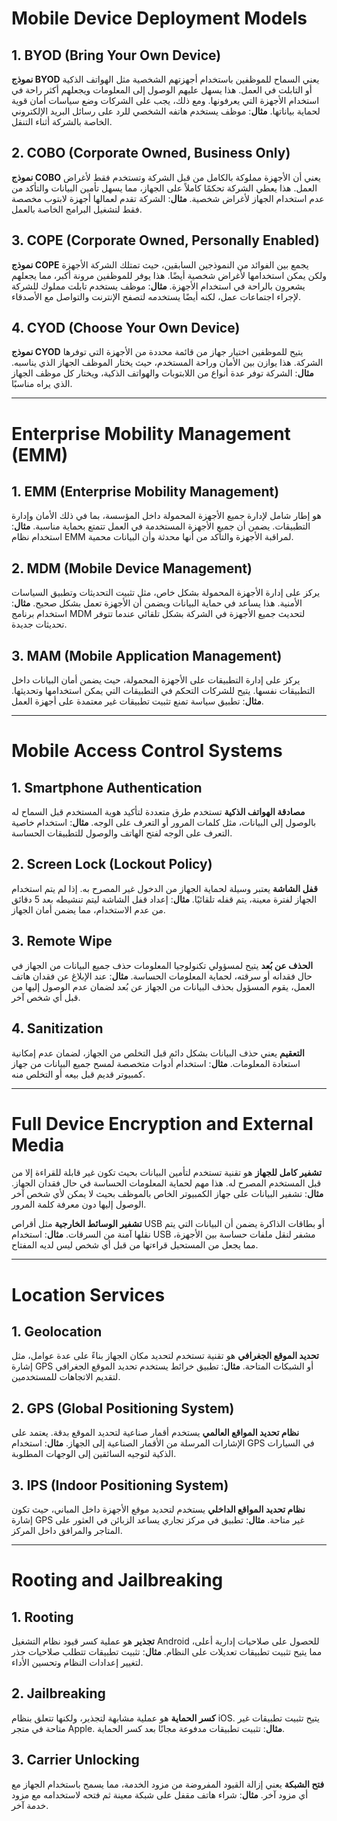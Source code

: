 # Mobile Device Deployment Models

## 1. BYOD (Bring Your Own Device)
**نموذج BYOD** يعني السماح للموظفين باستخدام أجهزتهم الشخصية مثل الهواتف الذكية أو التابلت في العمل. هذا يسهل عليهم الوصول إلى المعلومات ويجعلهم أكثر راحة في استخدام الأجهزة التي يعرفونها. ومع ذلك، يجب على الشركات وضع سياسات أمان قوية لحماية بياناتها. **مثال**: موظف يستخدم هاتفه الشخصي للرد على رسائل البريد الإلكتروني الخاصة بالشركة أثناء التنقل.

## 2. COBO (Corporate Owned, Business Only)
**نموذج COBO** يعني أن الأجهزة مملوكة بالكامل من قبل الشركة وتستخدم فقط لأغراض العمل. هذا يعطي الشركة تحكمًا كاملاً على الجهاز، مما يسهل تأمين البيانات والتأكد من عدم استخدام الجهاز لأغراض شخصية. **مثال**: الشركة تقدم لعمالها أجهزة لابتوب مخصصة فقط لتشغيل البرامج الخاصة بالعمل.

## 3. COPE (Corporate Owned, Personally Enabled)
**نموذج COPE** يجمع بين الفوائد من النموذجين السابقين، حيث تمتلك الشركة الأجهزة ولكن يمكن استخدامها لأغراض شخصية أيضًا. هذا يوفر للموظفين مرونة أكبر، مما يجعلهم يشعرون بالراحة في استخدام الأجهزة. **مثال**: موظف يستخدم تابلت مملوك للشركة لإجراء اجتماعات عمل، لكنه أيضًا يستخدمه لتصفح الإنترنت والتواصل مع الأصدقاء.

## 4. CYOD (Choose Your Own Device)
**نموذج CYOD** يتيح للموظفين اختيار جهاز من قائمة محددة من الأجهزة التي توفرها الشركة. هذا يوازن بين الأمان وراحة المستخدم، حيث يختار الموظف الجهاز الذي يناسبه. **مثال**: الشركة توفر عدة أنواع من اللابتوبات والهواتف الذكية، ويختار كل موظف الجهاز الذي يراه مناسبًا.

---

# Enterprise Mobility Management (EMM)

## 1. EMM (Enterprise Mobility Management)

هو إطار شامل لإدارة جميع الأجهزة المحمولة داخل المؤسسة، بما في ذلك الأمان وإدارة التطبيقات. يضمن أن جميع الأجهزة المستخدمة في العمل تتمتع بحماية مناسبة. **مثال**: استخدام نظام EMM لمراقبة الأجهزة والتأكد من أنها محدثة وأن البيانات محمية.

## 2. MDM (Mobile Device Management)
 يركز على إدارة الأجهزة المحمولة بشكل خاص، مثل تثبيت التحديثات وتطبيق السياسات الأمنية. هذا يساعد في حماية البيانات ويضمن أن الأجهزة تعمل بشكل صحيح. **مثال**: استخدام برنامج MDM لتحديث جميع الأجهزة في الشركة بشكل تلقائي عندما تتوفر تحديثات جديدة.

## 3. MAM (Mobile Application Management)
 يركز على إدارة التطبيقات على الأجهزة المحمولة، حيث يضمن أمان البيانات داخل التطبيقات نفسها. يتيح للشركات التحكم في التطبيقات التي يمكن استخدامها وتحديثها. **مثال**: تطبيق سياسة تمنع تثبيت تطبيقات غير معتمدة على أجهزة العمل.

---

# Mobile Access Control Systems

## 1. Smartphone Authentication
**مصادقة الهواتف الذكية** تستخدم طرق متعددة لتأكيد هوية المستخدم قبل السماح له بالوصول إلى البيانات، مثل كلمات المرور أو التعرف على الوجه. **مثال**: استخدام خاصية التعرف على الوجه لفتح الهاتف والوصول للتطبيقات الحساسة.

## 2. Screen Lock (Lockout Policy)
**قفل الشاشة** يعتبر وسيلة لحماية الجهاز من الدخول غير المصرح به. إذا لم يتم استخدام الجهاز لفترة معينة، يتم قفله تلقائيًا. **مثال**: إعداد قفل الشاشة ليتم تنشيطه بعد 5 دقائق من عدم الاستخدام، مما يضمن أمان الجهاز.

## 3. Remote Wipe
**الحذف عن بُعد** يتيح لمسؤولي تكنولوجيا المعلومات حذف جميع البيانات من الجهاز في حال فقدانه أو سرقته، لحماية المعلومات الحساسة. **مثال**: عند الإبلاغ عن فقدان هاتف العمل، يقوم المسؤول بحذف البيانات من الجهاز عن بُعد لضمان عدم الوصول إليها من قبل أي شخص آخر.

## 4. Sanitization
**التعقيم** يعني حذف البيانات بشكل دائم قبل التخلص من الجهاز، لضمان عدم إمكانية استعادة المعلومات. **مثال**: استخدام أدوات متخصصة لمسح جميع البيانات من جهاز كمبيوتر قديم قبل بيعه أو التخلص منه.

---

# Full Device Encryption and External Media

**تشفير كامل للجهاز** هو تقنية تستخدم لتأمين البيانات بحيث تكون غير قابلة للقراءة إلا من قبل المستخدم المصرح له. هذا مهم لحماية المعلومات الحساسة في حال فقدان الجهاز. **مثال**: تشفير البيانات على جهاز الكمبيوتر الخاص بالموظف بحيث لا يمكن لأي شخص آخر الوصول إليها دون معرفة كلمة المرور.

**تشفير الوسائط الخارجية** مثل أقراص USB أو بطاقات الذاكرة يضمن أن البيانات التي يتم نقلها آمنة من السرقات. **مثال**: استخدام USB مشفر لنقل ملفات حساسة بين الأجهزة، مما يجعل من المستحيل قراءتها من قبل أي شخص ليس لديه المفتاح.

---

# Location Services

## 1. Geolocation
**تحديد الموقع الجغرافي** هو تقنية تستخدم لتحديد مكان الجهاز بناءً على عدة عوامل، مثل إشارة GPS أو الشبكات المتاحة. **مثال**: تطبيق خرائط يستخدم تحديد الموقع الجغرافي لتقديم الاتجاهات للمستخدمين.

## 2. GPS (Global Positioning System)
**نظام تحديد المواقع العالمي** يستخدم أقمار صناعية لتحديد الموقع بدقة. يعتمد على الإشارات المرسلة من الأقمار الصناعية إلى الجهاز. **مثال**: استخدام GPS في السيارات الذكية لتوجيه السائقين إلى الوجهات المطلوبة.

## 3. IPS (Indoor Positioning System)
**نظام تحديد المواقع الداخلي** يستخدم لتحديد موقع الأجهزة داخل المباني، حيث تكون إشارة GPS غير متاحة. **مثال**: تطبيق في مركز تجاري يساعد الزبائن في العثور على المتاجر والمرافق داخل المركز.

---

# Rooting and Jailbreaking

## 1. Rooting
**تجذير** هو عملية كسر قيود نظام التشغيل Android للحصول على صلاحيات إدارية أعلى، مما يتيح تثبيت تطبيقات تعديلات على النظام. **مثال**: تثبيت تطبيقات تتطلب صلاحيات جذر لتغيير إعدادات النظام وتحسين الأداء.

## 2. Jailbreaking
**كسر الحماية** هو عملية مشابهة لتجذير، ولكنها تتعلق بنظام iOS. يتيح تثبيت تطبيقات غير متاحة في متجر Apple. **مثال**: تثبيت تطبيقات مدفوعة مجانًا بعد كسر الحماية.

## 3. Carrier Unlocking
**فتح الشبكة** يعني إزالة القيود المفروضة من مزود الخدمة، مما يسمح باستخدام الجهاز مع أي مزود آخر. **مثال**: شراء هاتف مقفل على شبكة معينة ثم فتحه لاستخدامه مع مزود خدمة آخر.
